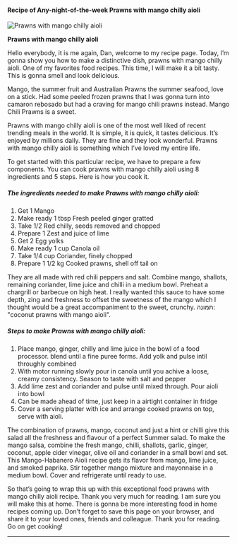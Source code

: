             

#### Recipe of Any-night-of-the-week Prawns with mango chilly aioli

![Prawns with mango chilly aioli](https://img-global.cpcdn.com/recipes/21529689/751x532cq70/prawns-with-mango-chilly-aioli-recipe-main-photo.jpg)

**Prawns with mango chilly aioli**

Hello everybody, it is me again, Dan, welcome to my recipe page. Today, I’m gonna show you how to make a distinctive dish, prawns with mango chilly aioli. One of my favorites food recipes. This time, I will make it a bit tasty. This is gonna smell and look delicious.

Mango, the summer fruit and Australian Prawns the summer seafood, love on a stick. Had some peeled frozen prawns that I was gonna turn into camaron rebosado but had a craving for mango chili prawns instead. Mango Chili Prawns is a sweet.

Prawns with mango chilly aioli is one of the most well liked of recent trending meals in the world. It is simple, it is quick, it tastes delicious. It’s enjoyed by millions daily. They are fine and they look wonderful. Prawns with mango chilly aioli is something which I’ve loved my entire life.

To get started with this particular recipe, we have to prepare a few components. You can cook prawns with mango chilly aioli using 8 ingredients and 5 steps. Here is how you cook it.

##### The ingredients needed to make Prawns with mango chilly aioli:

1.  Get 1 Mango
2.  Make ready 1 tbsp Fresh peeled ginger gratted
3.  Take 1/2 Red chilly, seeds removed and chopped
4.  Prepare 1 Zest and juice of lime
5.  Get 2 Egg yolks
6.  Make ready 1 cup Canola oil
7.  Take 1/4 cup Coriander, finely chopped
8.  Prepare 1 1/2 kg Cooked prawns, shell off tail on

They are all made with red chili peppers and salt. Combine mango, shallots, remaining coriander, lime juice and chilli in a medium bowl. Preheat a chargrill or barbecue on high heat. I really wanted this sauce to have some depth, zing and freshness to offset the sweetness of the mango which I thought would be a great accompaniment to the sweet, crunchy. תמונה: "coconut prawns with mango aioli".

##### Steps to make Prawns with mango chilly aioli:

1.  Place mango, ginger, chilly and lime juice in the bowl of a food processor. blend until a fine puree forms. Add yolk and pulse intil throughly combined
2.  With motor running slowly pour in canola until you achive a loose, creamy consistency. Season to taste with salt and pepper
3.  Add lime zest and coriander and pulse until mixed through. Pour aioli into bowl
4.  Can be made ahead of time, just keep in a airtight container in fridge
5.  Cover a serving platter with ice and arrange cooked prawns on top, serve with aioli.

The combination of prawns, mango, coconut and just a hint or chilli give this salad all the freshness and flavour of a perfect Summer salad. To make the mango salsa, combine the fresh mango, chilli, shallots, garlic, ginger, coconut, apple cider vinegar, olive oil and coriander in a small bowl and set. This Mango-Habanero Aioli recipe gets its flavor from mango, lime juice, and smoked paprika. Stir together mango mixture and mayonnaise in a medium bowl. Cover and refrigerate until ready to use.

So that’s going to wrap this up with this exceptional food prawns with mango chilly aioli recipe. Thank you very much for reading. I am sure you will make this at home. There is gonna be more interesting food in home recipes coming up. Don’t forget to save this page on your browser, and share it to your loved ones, friends and colleague. Thank you for reading. Go on get cooking!

* * *